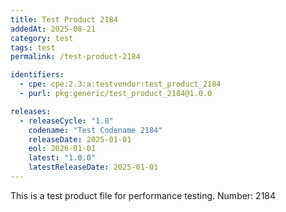 ```yaml
---
title: Test Product 2184
addedAt: 2025-08-21
category: test
tags: test
permalink: /test-product-2184

identifiers:
  - cpe: cpe:2.3:a:testvendor:test_product_2184
  - purl: pkg:generic/test_product_2184@1.0.0

releases:
  - releaseCycle: "1.0"
    codename: "Test Codename 2184"
    releaseDate: 2025-01-01
    eol: 2026-01-01
    latest: "1.0.0"
    latestReleaseDate: 2025-01-01
---
```


This is a test product file for performance testing. Number: 2184
